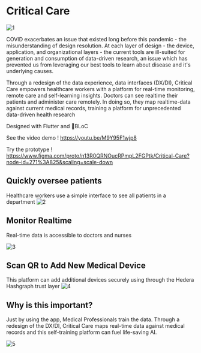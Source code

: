 # Critical Care


![1](https://github.com/Team-Crushing-It/critical_care/blob/master/assets/CriticalCare.gif)





COVID exacerbates an issue that existed long before this pandemic - the misunderstanding of design resolution. At each layer of design - the device, application, and organizational layers - the current tools are ill-suited for generation and consumption of data-driven research, an issue which has prevented us from leveraging our best tools to learn about disease and it's underlying causes.



Through a redesign of the data experience, data interfaces (DX/DI), Critical Care empowers healthcare workers with a platform for real-time monitoring, remote care and self-learning insights. Doctors can see realtime their patients and administer care remotely. In doing so, they map realtime-data against current medical records, training a platform for unprecedented data-driven health research


Designed with Flutter and 💙BLoC

See the video demo ! https://youtu.be/M9Y95F1wjp8

Try the prototype !  https://www.figma.com/proto/n13R0QRNOucRPmpL2FGPtk/Critical-Care?node-id=271%3A825&scaling=scale-down

## Quickly oversee patients
Healthcare workers use a simple interface to see all patients in a department
![2](https://github.com/Team-Crushing-It/critical_care/blob/master/assets/1.gif)

## Monitor Realtime
Real-time data is accessible to doctors and nurses

![3](https://github.com/Team-Crushing-It/critical_care/blob/master/assets/2.gif)

## Scan QR to Add New Medical Device
This platform can add additional devices securely using through the Hedera Hashgraph trust layer
![4](https://github.com/Team-Crushing-It/critical_care/blob/master/assets/3.gif)

## Why is this important?
Just by using the app, Medical Professionals train the data. Through a redesign of the DX/DI, Critical Care maps real-time data against medical records and this self-training platform can fuel life-saving AI.

![5](https://github.com/Team-Crushing-It/critical_care/blob/master/assets/gifFast_random_app.gif)
